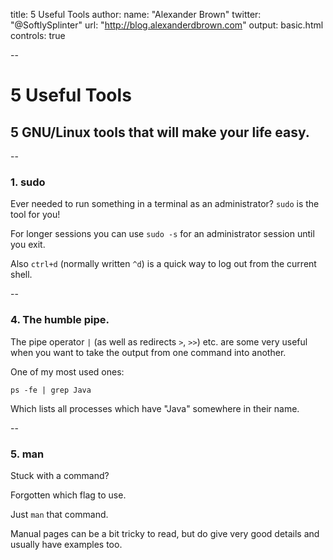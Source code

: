 title: 5 Useful Tools
author:
  name: "Alexander Brown"
  twitter: "@SoftlySplinter"
  url: "http://blog.alexanderdbrown.com"
output: basic.html
controls: true

--

# 5 Useful Tools
## 5 GNU/Linux tools that will make your life easy.

--

### 1. sudo

Ever needed to run something in a terminal as an administrator? ``sudo`` is the
tool for you!

For longer sessions you can use ``sudo -s`` for an administrator session until
you exit.

Also ``ctrl+d`` (normally written ``^d``) is a quick way to log out from the 
current shell.

--

### 4. The humble pipe.

The pipe operator ``|`` (as well as redirects ``>``, ``>>``) etc. are some very
useful when you want to take the output from one command into another.

One of my most used ones:

``ps -fe | grep Java``

Which lists all processes which have "Java" somewhere in their name.

--

### 5. man

Stuck with a command?

Forgotten which flag to use.

Just ``man`` that command.

Manual pages can be a bit tricky to read, but do give very good details and 
usually have examples too.
